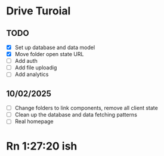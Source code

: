 # Drive Turoial

## TODO

- [x] Set up database and data model 
- [x] Move folder open state URL 
- [ ] Add auth
- [ ] Add file uploadig 
- [ ] Add analytics

## 10/02/2025
- [ ] Change folders to link components, remove all client state
- [ ] Clean up the database and data fetching patterns
- [ ] Real homepage

# Rn 1:27:20 ish